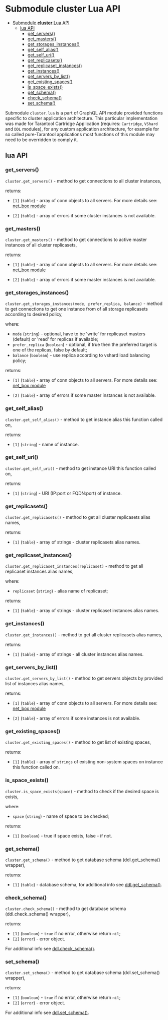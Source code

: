 # Submodule **cluster** Lua API

- [Submodule **cluster** Lua API](#submodule-cluster-lua-api)
  - [lua API](#lua-api)
    - [get_servers()](#get_servers)
    - [get_masters()](#get_masters)
    - [get_storages_instances()](#get_storages_instances)
    - [get_self_alias()](#get_self_alias)
    - [get_self_uri()](#get_self_uri)
    - [get_replicasets()](#get_replicasets)
    - [get_replicaset_instances()](#get_replicaset_instances)
    - [get_instances()](#get_instances)
    - [get_servers_by_list()](#get_servers_by_list)
    - [get_existing_spaces()](#get_existing_spaces)
    - [is_space_exists()](#is_space_exists)
    - [get_schema()](#get_schema)
    - [check_schema()](#check_schema)
    - [set_schema()](#set_schema)

Submodule `cluster.lua` is a part of GraphQL API module provided functions specific to cluster application architecture. This particular implementation was made for Tarantool Cartridge Application (requires: `Cartridge`, `VShard` and `DDL` modules), for any custom application architecture, for example for so called pure-Tarantool applications most functions of this module may need to be overridden to comply it.

## lua API

### get_servers()

`cluster.get_servers()` - method to get connections to all cluster instances,

returns:

- `[1]` (`table`) - array of conn objects to all servers. For more details see: [net_box module](https://www.tarantool.io/en/doc/latest/reference/reference_lua/net_box/#net-box-connect)

- `[2]` (`table`) - array of errors if some cluster instances is not available.

### get_masters()

`cluster.get_masters()` - method to get connections to active master instances of all cluster replicasets,

returns:

- `[1]` (`table`) - array of conn objects to all servers. For more details see: [net_box module](https://www.tarantool.io/en/doc/latest/reference/reference_lua/net_box/#net-box-connect)

- `[2]` (`table`) - array of errors if some master instances is not available.

### get_storages_instances()

`cluster.get_storages_instances(mode, prefer_replica, balance)` - method to get connections to get one instance from of all storage replicasets according to desired policy,

where:

- `mode` (`string`) - optional, have to be 'write' for replicaset masters (default) or 'read' for replicas if available;
- `prefer_replica` (`boolean`) - optional, if true then the preferred target is one of the replicas, false by default;
- `balance` (`boolean`) - use replica according to vshard load balancing policy;

returns:

- `[1]` (`table`) - array of conn objects to all servers. For more details see: [net_box module](https://www.tarantool.io/en/doc/latest/reference/reference_lua/net_box/#net-box-connect)

- `[2]` (`table`) - array of errors if some master instances is not available.

### get_self_alias()

`cluster.get_self_alias()` - method to get instance alias this function called on,

returns:

- `[1]` (`string`) - name of instance.

### get_self_uri()

`cluster.get_self_uri()` - method to get instance URI this function called on,

returns:

- `[1]` (`string`) - URI (IP:port or FQDN:port) of instance.

### get_replicasets()

`cluster.get_replicasets()` - method to get all cluster replicasets alias names,

returns:

- `[1]` (`table`) - array of strings - cluster replicasets alias names.

### get_replicaset_instances()

`cluster.get_replicaset_instances(replicaset)` - method to get all replicaset instances alias names,

where:

- `replicaset` (`string`) - alias name of replicaset;

returns:

- `[1]` (`table`) - array of strings - cluster replicaset instances alias names.

### get_instances()

`cluster.get_instances()` - method to get all cluster replicasets alias names,

returns:

- `[1]` (`table`) - array of strings - all cluster instances alias names.

### get_servers_by_list()

`cluster.get_servers_by_list()` - method to get servers objects by provided list of instances alias names,

returns:

- `[1]` (`table`) - array of conn objects to all servers. For more details see: [net_box module](https://www.tarantool.io/en/doc/latest/reference/reference_lua/net_box/#net-box-connect)

- `[2]` (`table`) - array of errors if some instances is not available.

### get_existing_spaces()

`cluster.get_existing_spaces()` - method to get list of existing spaces,

returns:

- `[1]` (`table`) - array of `strings` of existing non-system spaces on instance this function called on.

### is_space_exists()

`cluster.is_space_exists(space)` - method to check if the desired space is exists,

where:

- `space` (`string`) - name of space to be checked;

returns:

- `[1]` (`boolean`) - true if space exists, false - if not.

### get_schema()

`cluster.get_schema()` - method to get database schema (ddl.get_schema() wrapper),

returns:

- `[1]` (`table`) - database schema, for additional info see [ddl.get_schema()](https://github.com/tarantool/ddl#get-spaces-format).

### check_schema()

`cluster.check_schema()` - method to get database schema (ddl.check_schema() wrapper),

returns:

- `[1]` (`boolean`) - `true` if no error, otherwise return `nil`;
- `[2]` (`error`) - error object.

For additional info see [ddl.check_schema()](https://github.com/tarantool/ddl#check-compatibility).

### set_schema()

`cluster.set_schema()` - method to get database schema (ddl.set_schema() wrapper),

returns:

- `[1]` (`boolean`) - `true` if no error, otherwise return `nil`;
- `[2]` (`error`) - error object.

For additional info see [ddl.set_schema()](https://github.com/tarantool/ddl#set-spaces-format).
